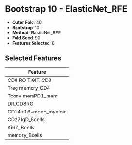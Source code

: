 # Bootstrap 10 - ElasticNet_RFE

- **Outer Fold**: 40
- **Bootstrap**: 10
- **Method**: ElasticNet_RFE
- **Fold Seed**: 90
- **Features Selected**: 8

## Selected Features

| Feature |
|---------|
| CD8 RO TIGIT_CD3 |
| Treg memory_CD4 |
| Tconv memPD1_mem |
| DR_CD8RO |
| CD14+16+mono_myeloid |
| CD27IgD_Bcells |
| Ki67_Bcells |
| memory_Bcells |
